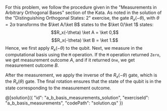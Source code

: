 For this problem, we follow the procedure given in the "Measurements in Arbitrary Orthogonal Bases" section of the Kata.
As noted in the solution of the "Distinguishing Orthogonal States: 2" exercise, the gate $R_x(-\theta)$, with $\theta = 2\alpha$ transforms the $\ket A/\ket B$ states to the $\ket 0/\ket 1$ states:
$$R_x(-\theta) \ket A = \ket 0,$$
$$R_x(-\theta) \ket B = \ket 1.$$
Hence, we first apply $R_x(-\theta)$ to the qubit. Next, we measure in the computational basis using the `M` operation.
If the `M` operation returned `Zero`, we get measurement outcome $A$, and if it returned `One`, we get measurement outcome $B$.

After the measurement, we apply the inverse of the $R_x(-\theta)$ gate, which is the $R_x(\theta)$ gate.
The final rotation ensures that the state of the qubit is in the state corresponding to the measurement outcome.

@[solution]({
    "id": "a_b_basis_measurements_solution",
    "exerciseId": "a_b_basis_measurements",
    "codePath": "solution.qs"
})
